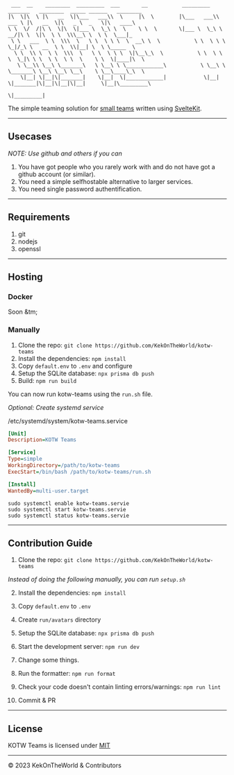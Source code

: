 ```
 ___  __    ________  _________  ___       __           _________  _______   ________  _____ ______   ________      
|\  \|\  \ |\   __  \|\___   ___\\  \     |\  \        |\___   ___\\  ___ \ |\   __  \|\   _ \  _   \|\   ____\     
\ \  \/  /|\ \  \|\  \|___ \  \_\ \  \    \ \  \       \|___ \  \_\ \   __/|\ \  \|\  \ \  \\\__\ \  \ \  \___|_    
 \ \   ___  \ \  \\\  \   \ \  \ \ \  \  __\ \  \           \ \  \ \ \  \_|/_\ \   __  \ \  \\|__| \  \ \_____  \   
  \ \  \\ \  \ \  \\\  \   \ \  \ \ \  \|\__\_\  \           \ \  \ \ \  \_|\ \ \  \ \  \ \  \    \ \  \|____|\  \  
   \ \__\\ \__\ \_______\   \ \__\ \ \____________\           \ \__\ \ \_______\ \__\ \__\ \__\    \ \__\____\_\  \ 
    \|__| \|__|\|_______|    \|__|  \|____________|            \|__|  \|_______|\|__|\|__|\|__|     \|__|\_________\
                                                                                                        \|_________|
```

The simple teaming solution for [small teams](#usecases) written using [SvelteKit](https://kit.svelte.dev).

<hr>

## Usecases

*NOTE: Use github and others if you can*

1. You have got people who you rarely work with and do not have got a github account (or similar).
2. You need a simple selfhostable alternative to larger services.
3. You need single password authentification.

<hr>

## Requirements

1. git
2. nodejs
3. openssl

<hr>

## Hosting

### Docker

Soon &tm;

### Manually

1. Clone the repo: `git clone https://github.com/KekOnTheWorld/kotw-teams`
2. Install the dependencies: `npm install`
3. Copy `default.env` to `.env` and configure
4. Setup the SQLite database: `npx prisma db push`
5. Build: `npm run build`

You can now run kotw-teams using the `run.sh` file.

*Optional: Create systemd service*

/etc/systemd/system/kotw-teams.service
```ini
[Unit]
Description=KOTW Teams

[Service]
Type=simple
WorkingDirectory=/path/to/kotw-teams
ExecStart=/bin/bash /path/to/kotw-teams/run.sh

[Install]
WantedBy=multi-user.target
```

```
sudo systemctl enable kotw-teams.servie
sudo systemctl start kotw-teams.servie
sudo systemctl status kotw-teams.servie
```

<hr>

## Contribution Guide

1. Clone the repo: `git clone https://github.com/KekOnTheWorld/kotw-teams`

*Instead of doing the following manually, you can run `setup.sh`*

2. Install the dependencies: `npm install`
3. Copy `default.env` to `.env`
4. Create `run/avatars` directory
5. Setup the SQLite database: `npx prisma db push`
6. Start the development server: `npm run dev`

7. Change some things.

8. Run the formatter: `npm run format`
9. Check your code doesn't contain linting errors/warnings: `npm run lint`
10. Commit & PR

<hr>

## License

KOTW Teams is licensed under [MIT](https://github.com/KekOnTheWorld/kotw-teams/blob/main/LICENSE)

<hr>

&copy; 2023 KekOnTheWorld & Contributors
